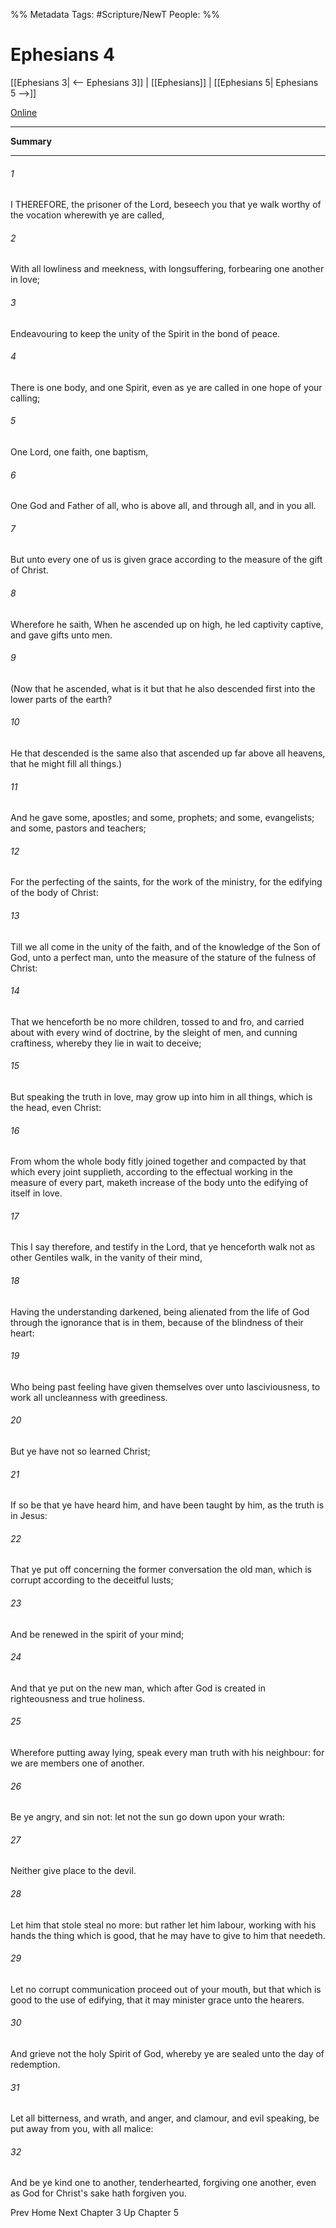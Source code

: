 %% Metadata
Tags: #Scripture/NewT
People: 
%%
# Ephesians 4
[[Ephesians 3| <-- Ephesians 3]] | [[Ephesians]] | [[Ephesians 5| Ephesians 5 -->]]

[Online](https://churchofjesuschrist.org/study/scriptures/nt/eph/4?lang=eng)

---
__Summary__



---
###### 1
I THEREFORE, the prisoner of the Lord, beseech you that ye walk worthy of the vocation wherewith ye are called,
###### 2
With all lowliness and meekness, with longsuffering, forbearing one another in love;
###### 3
Endeavouring to keep the unity of the Spirit in the bond of peace.
###### 4
There is one body, and one Spirit, even as ye are called in one hope of your calling;
###### 5
One Lord, one faith, one baptism,
###### 6
One God and Father of all, who is above all, and through all, and in you all.
###### 7
But unto every one of us is given grace according to the measure of the gift of Christ.
###### 8
Wherefore he saith, When he ascended up on high, he led captivity captive, and gave gifts unto men.
###### 9
(Now that he ascended, what is it but that he also descended first into the lower parts of the earth?
###### 10
He that descended is the same also that ascended up far above all heavens, that he might fill all things.)
###### 11
And he gave some, apostles; and some, prophets; and some, evangelists; and some, pastors and teachers;
###### 12
For the perfecting of the saints, for the work of the ministry, for the edifying of the body of Christ:
###### 13
Till we all come in the unity of the faith, and of the knowledge of the Son of God, unto a perfect man, unto the measure of the stature of the fulness of Christ:
###### 14
That we henceforth be no more children, tossed to and fro, and carried about with every wind of doctrine, by the sleight of men, and cunning craftiness, whereby they lie in wait to deceive;
###### 15
But speaking the truth in love, may grow up into him in all things, which is the head, even Christ:
###### 16
From whom the whole body fitly joined together and compacted by that which every joint supplieth, according to the effectual working in the measure of every part, maketh increase of the body unto the edifying of itself in love.
###### 17
This I say therefore, and testify in the Lord, that ye henceforth walk not as other Gentiles walk, in the vanity of their mind,
###### 18
Having the understanding darkened, being alienated from the life of God through the ignorance that is in them, because of the blindness of their heart:
###### 19
Who being past feeling have given themselves over unto lasciviousness, to work all uncleanness with greediness.
###### 20
But ye have not so learned Christ;
###### 21
If so be that ye have heard him, and have been taught by him, as the truth is in Jesus:
###### 22
That ye put off concerning the former conversation the old man, which is corrupt according to the deceitful lusts;
###### 23
And be renewed in the spirit of your mind;
###### 24
And that ye put on the new man, which after God is created in righteousness and true holiness.
###### 25
Wherefore putting away lying, speak every man truth with his neighbour: for we are members one of another.
###### 26
Be ye angry, and sin not: let not the sun go down upon your wrath:
###### 27
Neither give place to the devil.
###### 28
Let him that stole steal no more: but rather let him labour, working with his hands the thing which is good, that he may have to give to him that needeth.
###### 29
Let no corrupt communication proceed out of your mouth, but that which is good to the use of edifying, that it may minister grace unto the hearers.
###### 30
And grieve not the holy Spirit of God, whereby ye are sealed unto the day of redemption.
###### 31
Let all bitterness, and wrath, and anger, and clamour, and evil speaking, be put away from you, with all malice:
###### 32
And be ye kind one to another, tenderhearted, forgiving one another, even as God for Christ's sake hath forgiven you.

Prev
Home
Next
Chapter 3
Up
Chapter 5




